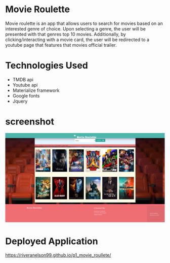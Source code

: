 # Movie Roulette

Movie roulette is an app that allows users to search for movies based on an interested genre of choice. Upon selecting a genre, the user will be presented with that genres top 10 movies. Additionally, by clicking/interacting with a movie card, the user will be redirected to a youtube page that features that movies official trailer.

# Technologies Used

* TMDB api
* Youtube api
* Materialize framework
* Google fonts
* Jquery

# screenshot

![Generator Example](assets/images/project-1-screenshot.png)

# Deployed Application

https://riveranelson99.github.io/p1_movie_roullete/